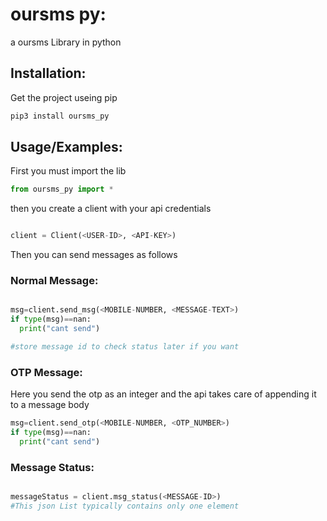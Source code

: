 # oursms py:

a oursms Library in python

## Installation:

Get the project useing pip

```bash
pip3 install oursms_py
```

## Usage/Examples:

First you must import the lib
```python
from oursms_py import *
```

then you create a client with your api credentials
```python

client = Client(<USER-ID>, <API-KEY>)
```

Then you can send messages as follows

### Normal Message:

```python

msg=client.send_msg(<MOBILE-NUMBER, <MESSAGE-TEXT>)
if type(msg)==nan:
  print("cant send")

#store message id to check status later if you want
```

### OTP Message:

Here you send the otp as an integer and the api takes care of appending it to a message body
```python
msg=client.send_otp(<MOBILE-NUMBER, <OTP_NUMBER>)
if type(msg)==nan:
  print("cant send")

```

### Message Status:

```python

messageStatus = client.msg_status(<MESSAGE-ID>)
#This json List typically contains only one element
```
